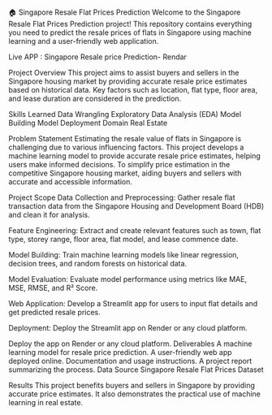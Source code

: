 🏠 Singapore Resale Flat Prices Prediction
Welcome to the Singapore Resale Flat Prices Prediction project! This repository contains everything you need to predict the resale prices of flats in Singapore using machine learning and a user-friendly web application.

Live APP :
Singapore Resale price Prediction- Rendar

Project Overview
This project aims to assist buyers and sellers in the Singapore housing market by providing accurate resale price estimates based on historical data. Key factors such as location, flat type, floor area, and lease duration are considered in the prediction.

Skills Learned
Data Wrangling
Exploratory Data Analysis (EDA)
Model Building
Model Deployment
Domain
Real Estate

Problem Statement
Estimating the resale value of flats in Singapore is challenging due to various influencing factors. This project develops a machine learning model to provide accurate resale price estimates, helping users make informed decisions. To simplify price estimation in the competitive Singapore housing market, aiding buyers and sellers with accurate and accessible information.

Project Scope
Data Collection and Preprocessing: Gather resale flat transaction data from the Singapore Housing and Development Board (HDB) and clean it for analysis.

Feature Engineering: Extract and create relevant features such as town, flat type, storey range, floor area, flat model, and lease commence date.

Model Building: Train machine learning models like linear regression, decision trees, and random forests on historical data.

Model Evaluation: Evaluate model performance using metrics like MAE, MSE, RMSE, and R² Score.

Web Application: Develop a Streamlit app for users to input flat details and get predicted resale prices.

Deployment: Deploy the Streamlit app on Render or any cloud platform.

Deploy the app on Render or any cloud platform.
Deliverables
A machine learning model for resale price prediction.
A user-friendly web app deployed online.
Documentation and usage instructions.
A project report summarizing the process.
Data Source
Singapore Resale Flat Prices Dataset

Results
This project benefits buyers and sellers in Singapore by providing accurate price estimates. It also demonstrates the practical use of machine learning in real estate.
